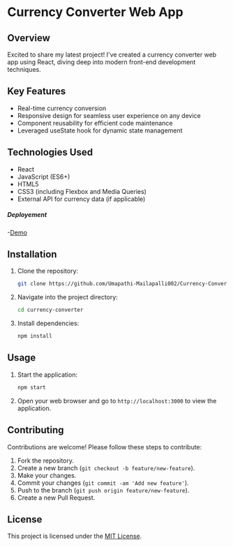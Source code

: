 # Currency Converter Web App

## Overview

Excited to share my latest project! I've created a currency converter web app using React, diving deep into modern front-end development techniques.

## Key Features

- Real-time currency conversion
- Responsive design for seamless user experience on any device
- Component reusability for efficient code maintenance
- Leveraged useState hook for dynamic state management

## Technologies Used

- React
- JavaScript (ES6+)
- HTML5
- CSS3 (including Flexbox and Media Queries)
- External API for currency data (if applicable)

##### Deployement
-[Demo](https://currency007converter.netlify.app/)

## Installation

1. Clone the repository:
   ```bash
   git clone https://github.com/Umapathi-Mailapalli002/Currency-Converter
   ```

2. Navigate into the project directory:
   ```bash
   cd currency-converter
   ```

3. Install dependencies:
   ```bash
   npm install
   ```

## Usage

1. Start the application:
   ```bash
   npm start
   ```

2. Open your web browser and go to `http://localhost:3000` to view the application.

## Contributing

Contributions are welcome! Please follow these steps to contribute:

1. Fork the repository.
2. Create a new branch (`git checkout -b feature/new-feature`).
3. Make your changes.
4. Commit your changes (`git commit -am 'Add new feature'`).
5. Push to the branch (`git push origin feature/new-feature`).
6. Create a new Pull Request.

## License

This project is licensed under the [MIT License](LICENSE).
